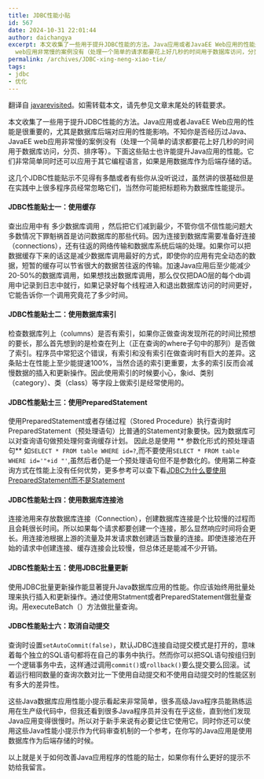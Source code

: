 ```yaml
---
title: JDBC性能小贴
id: 567
date: 2024-10-31 22:01:44
author: daichangya
excerpt: 本文收集了一些用于提升JDBC性能的方法。Java应用或者JavaEE Web应用的性能是很重要的，尤其是数据库后端对应用的性能影响。不知你是否经历过Java、JavaEE
  web应用非常慢的案例没有（处理一个简单的请求都要花上好几秒的时间用于数据库访问，分页、排序等）。
permalink: /archives/JDBC-xing-neng-xiao-tie/
tags:
- jdbc
- 优化
---
```


 
翻译自 [javarevisited](http://javarevisited.blogspot.hk/2012/01/improve-performance-java-database.html)。如需转载本文，请先参见文章末尾处的转载要求。  

本文收集了一些用于提升JDBC性能的方法。Java应用或者JavaEE Web应用的性能是很重要的，尤其是数据库后端对应用的性能影响。不知你是否经历过Java、JavaEE web应用非常慢的案例没有（处理一个简单的请求都要花上好几秒的时间用于数据库访问，分页、排序等）。下面这些贴士也许能提升Java应用的性能。它们非常简单同时还可以应用于其它编程语言，如果是用数据库作为后端存储的话。

这几个JDBC性能贴示不见得有多酷或者有些你从没听说过，虽然讲的很基础但是在实践中上很多程序员经常忽略它们，当然你可能把标题称为数据库性能提示。

#### [](https://github.com/lzjun567/note/blob/master/java/JDBC%20Performance%20Tips.md#jdbc%E6%80%A7%E8%83%BD%E8%B4%B4%E5%A3%AB%E4%B8%80%E4%BD%BF%E7%94%A8%E7%BC%93%E5%AD%98)JDBC性能贴士一：使用缓存

查出应用中有 多少数据库调用 ，然后把它们减到最少，不管你信不信性能问题大多数情况下罪魁祸首是访问数据库的那些代码。因为连接到数据库需要准备好连接（connections），还有往返的网络传输和数据库系统后端的处理。如果你可以把数据缓存下来的话这是减少数据库调用最好的方式，即使你的应用有完全动态的数据，短暂的缓存可以节省很大的数据苦往返的传输。加速Java应用后至少能减少20-50%的数据库调用，如果想找出数据库调用，那么仅仅把DAO层的每个db调用中记录到日志中就行，如果记录好每个线程进入和退出数据库访问的时间更好，它能告诉你一个调用究竟花了多少时间。

#### [](https://github.com/lzjun567/note/blob/master/java/JDBC%20Performance%20Tips.md#jdbc%E6%80%A7%E8%83%BD%E8%B4%B4%E5%A3%AB%E4%BA%8C%E4%BD%BF%E7%94%A8%E6%95%B0%E6%8D%AE%E5%BA%93%E7%B4%A2%E5%BC%95)JDBC性能贴士二：使用数据库索引

检查数据库列上（columns）是否有索引，如果你正做查询发现所花的时间比预想的要长，那么首先想到的是检查在列上（正在查询的where子句中的那列）是否做了索引。程序员中常犯这个错误，有索引和没有索引在做查询时有巨大的差异。这条贴士在性能上至少能提速100%，当然合适的索引更重要，太多的索引反而会减慢数据的插入和更新操作。因此使用索引的时候要小心，象id、类别（category）、类（class）等字段上做索引是经常使用的。

#### [](https://github.com/lzjun567/note/blob/master/java/JDBC%20Performance%20Tips.md#jdbc%E6%80%A7%E8%83%BD%E8%B4%B4%E5%A3%AB%E4%B8%89%E4%BD%BF%E7%94%A8preparedstatement)JDBC性能贴士三：使用PreparedStatement

使用PreparedStatement或者存储过程（Stored Procedure）执行查询时PreparedStatement（预处理语句）比普通的Statement对象要快。因为数据库可以对查询语句做预处理何查询缓存计划。 因此总是使用 ** 参数化形式的预处理语句** 如`SELECT * FROM table WHERE id=?`,而不要使用`SELECT * FROM table WHERE id='"+id "'`,虽然后者仍是一个预处理语句但不是参数化的。使用第二种查询方式在性能上没有任何优势，更多参考可以查下看[JDBC为什么要使用PreparedStatement而不是Statement](https://blog.jsdiff.com/archives/18565315)

#### [](https://github.com/lzjun567/note/blob/master/java/JDBC%20Performance%20Tips.md#jdbc%E6%80%A7%E8%83%BD%E8%B4%B4%E5%A3%AB%E5%9B%9B%E4%BD%BF%E7%94%A8%E6%95%B0%E6%8D%AE%E5%BA%93%E8%BF%9E%E6%8E%A5%E6%B1%A0)JDBC性能贴士四：使用数据库连接池

连接池用来存放数据库连接（Connection），创建数据库连接是个比较慢的过程而且会耗很长时间。所以如果每个请求都要创建一个连接，那么显然响应时间将会更长。用连接池根据上游的流量及并发请求数创建适当数量的连接。即使连接池在开始的请求中创建连接、缓存连接会比较慢，但总体还是能减不少开销。

#### [](https://github.com/lzjun567/note/blob/master/java/JDBC%20Performance%20Tips.md#jdbc%E6%80%A7%E8%83%BD%E8%B4%B4%E5%A3%AB%E4%BA%94%E4%BD%BF%E7%94%A8jdbc%E6%89%B9%E9%87%8F%E6%9B%B4%E6%96%B0)JDBC性能贴士五：使用JDBC批量更新

使用JDBC批量更新操作能显著提升Java数据库应用的性能。你应该始终用批量处理来执行插入和更新操作。通过使用Statment或者PreparedStatement做批量查询。用executeBatch（）方法做批量查询。

#### [](https://github.com/lzjun567/note/blob/master/java/JDBC%20Performance%20Tips.md#jdbc%E6%80%A7%E8%83%BD%E8%B4%B4%E5%A3%AB%E5%85%AD%E5%8F%96%E6%B6%88%E8%87%AA%E5%8A%A8%E6%8F%90%E4%BA%A4)JDBC性能贴士六：取消自动提交

查询时设置`setAutoCommit(false)`，默认JDBC连接自动提交模式是打开的，意味着每个独立的SQL语句都将在自己的事务中执行。然而你可以把SQL语句按组归到一个逻辑事务中去，这样通过调用`commit()`或`rollback()`要么提交要么回滚。试着运行相同数量的查询次数对比一下使用自动提交和不使用自动提交时的性能区别有多大的差异性。

这些Java数据库应用性能小提示看起来非常简单，很多高级Java程序员能熟练运用在生产级代码中，但我还看到很多Java程序员并没有在乎这些，直到他们发现Java应用变得很慢时。所以对于新手来说有必要记住它使用它。同时你还可以使用这些Java性能小提示作为代码审查机制的一个参考，在你写的Java应用是使用数据库作为后端存储的时候。

以上就是关于如何改善Java应用程序的性能的贴士，如果你有什么更好的提示不妨给我留言。